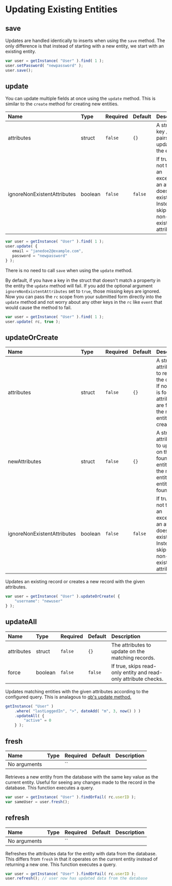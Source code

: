 # Updating Existing Entities

## save

Updates are handled identically to inserts when using the `save` method. The only difference is that instead of starting with a new entity, we start with an existing entity.

```javascript
var user = getInstance( "User" ).find( 1 );
user.setPassword( "newpassword" );
user.save();
```

## update

You can update multiple fields at once using the `update` method. This is similar to the `create` method for creating new entities.

| Name | Type | Required | Default | Description |
| :--- | :--- | :--- | :--- | :--- |
| attributes | struct | `false` | `{}` | A struct of key / value pairs to update on the entity. |
| ignoreNonExistentAttributes | boolean | `false` | `false` | If true, does not throw an exception if an attribute does not exist.  Instead, it skips the non-existent attribute. |

```javascript
var user = getInstance( "User" ).find( 1 );
user.update( {
   email = "janedoe2@example.com",
   password = "newpassword"
} );
```

There is no need to call `save` when using the `update` method.

By default, if you have a key in the struct that doesn't match a property in the entity the `update` method will fail.  If you add the optional argument `ignoreNonExistentAttributes` set to `true`, those missing keys are ignored. Now you can pass the `rc` scope from your submitted form directly into the `update` method and not worry about any other keys in the `rc` like `event` that would cause the method to fail.

```javascript
var user = getInstance( "User" ).find( 1 );
user.update( rc, true );
```

## updateOrCreate

| Name | Type | Required | Default | Description |
| :--- | :--- | :--- | :--- | :--- |
| attributes | struct | `false` | `{}` | A struct of attributes to restrict the query. If no entity is found the attributes are filled on the new entity created. |
| newAttributes | struct | `false` | `{}` | A struct of attributes to update on the found entity or the new entity if no entity is found. |
| ignoreNonExistentAttributes | boolean | `false` | `false` | If true, does not throw an exception if an attribute does not exist.  Instead, it skips the non-existent attribute. |

Updates an existing record or creates a new record with the given attributes.

```javascript
var user = getInstance( "User" ).updateOrCreate( {
    "username": "newuser"
} );
```

## updateAll

| Name | Type | Required | Default | Description |
| :--- | :--- | :--- | :--- | :--- |
| attributes | struct | `false` | `{}` | The attributes to update on the matching records. |
| force | boolean | `false` | `false` | If true, skips read-only entity and read-only attribute checks. |

Updates matching entities with the given attributes according to the configured query.  This is analagous to [qb's update method.](https://qb.ortusbooks.com/query-builder/executing-queries/inserts-updates-deletes#update)

```javascript
getInstance( "User" )
    .where( "lastLoggedIn", ">", dateAdd( "m", 3, now() ) )
    .updateAll( {
        "active" = 0
    } );
```

## fresh

| Name | Type | Required | Default | Description |
| :--- | :--- | :--- | :--- | :--- |
| No arguments |  | \`\` |  |  |

Retrieves a new entity from the database with the same key value as the current entity. Useful for seeing any changes made to the record in the database.  This function executes a query.

```javascript
var user = getInstance( "User" ).findOrFail( rc.userID );
var sameUser = user.fresh();
```

## refresh

| Name | Type | Required | Default | Description |
| :--- | :--- | :--- | :--- | :--- |
| No arguments |  | \`\` |  |  |

Refreshes the attributes data for the entity with data from the database.  This differs from `fresh` in that it operates on the current entity instead of returning a new one. This function executes a query.

```javascript
var user = getInstance( "User" ).findOrFail( rc.userID );
user.refresh(); // user now has updated data from the database
```

